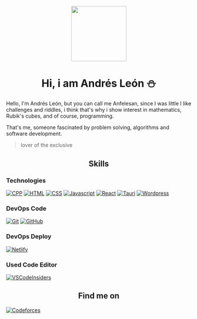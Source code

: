 <h2 align="center">
  <img src="https://videos.openai.com/vg-assets/assets%2Ftask_01jw5s13y6e7gve8y56c09mpjb%2F1748245748_img_0.webp?st=2025-05-26T06%3A36%3A18Z&se=2025-06-01T07%3A36%3A18Z&sks=b&skt=2025-05-26T06%3A36%3A18Z&ske=2025-06-01T07%3A36%3A18Z&sktid=a48cca56-e6da-484e-a814-9c849652bcb3&skoid=3d249c53-07fa-4ba4-9b65-0bf8eb4ea46a&skv=2019-02-02&sv=2018-11-09&sr=b&sp=r&spr=https%2Chttp&sig=%2F%2BJe7drifRjVoTAQlW0Qhe7yxtpAio6wV9ry7sB8RO8%3D&az=oaivgprodscus" height="150px">
</h2>

<h1 align="center">Hi, i am Andrés León ⛄</h1>
<p>Hello, I'm Andrés León, but you can call me Anfelesan, since I was little I like challenges and riddles, i think that's why i show interest in mathematics, Rubik's cubes, and of course, programming.</p>
<p>That's me, someone fascinated by problem solving, algorithms and software development.</p>

> lover of the exclusive

<h2 align="center">
  Skills
</h2>

### Technologies
[![CPP][CPP]](#)
[![HTML][HTML]](#)
[![CSS][CSS]](#)
[![Javascript][Javascript]](#)
[![React][React.js]][React-url]
[![Tauri][Tauri]][Tauri-url]
[![Wordpress][Wordpress]][Wordpress-url]

### DevOps Code
[![Git][Git]][Git-url]
[![GitHub][GitHub]][GitHub-url]

### DevOps Deploy
[![Netlify]][Netlify-url]

### Used Code Editor
[![VSCodeInsiders][VSCodeInsiders]][VSCodeInsiders-url]

<h2 align="center">
  Find me on
</h2>

[![Codeforces][Codeforces]][Codeforces-url]

[CPP]: https://img.shields.io/badge/C++-00599C?style=for-the-badge&labelColor=213345&logo=cplusplus
[HTML]: https://img.shields.io/badge/HTML%205-E34F26?style=for-the-badge&labelColor=FFF&logo=HTML5
[CSS]: https://img.shields.io/badge/CSS%203-039BE5?style=for-the-badge&labelColor=FFF&logo=CSS3&logoColor=039BE5
[Javascript]: https://img.shields.io/badge/-JavaScript-F0DB4F?style=for-the-badge&labelColor=213345&logo=javascript
[React.js]: https://img.shields.io/badge/React-61DAFB?style=for-the-badge&labelColor=213345&logo=react
[React-url]: https://reactjs.org/
[Tauri]: https://img.shields.io/badge/Tauri-24C8D8?style=for-the-badge&labelColor=213345&logo=Tauri&logoColor=FFC337
[Tauri-url]: https://v2.tauri.app/
[Wordpress]: https://img.shields.io/badge/Wordpress-E1E1E1?style=for-the-badge&labelColor=213345&logo=wordpress
[wordpress-url]: https://wordpress.com/

[Git]: https://img.shields.io/badge/GIT-E44D30?style=for-the-badge&labelColor=FFF&logo=git
[Git-url]: https://git-scm.com/
[GitHub]: https://img.shields.io/badge/GitHub-FFF?style=for-the-badge&labelColor=161B22&logo=github
[GitHub-url]: https://github.com/Anfelesan/

[Netlify]: https://img.shields.io/badge/Netlify-00C7B7?style=for-the-badge&labelColor=213345&logo=netlify
[Netlify-url]: https://www.netlify.com/

[VSCode]: https://img.shields.io/badge/Visual%20Studio%20Code-24ABF2?style=for-the-badge&labelColor=213345&logo=visual-studio-code&logoColor=24ABF2
[VSCode-url]: https://code.visualstudio.com/
[VSCodeInsiders]: https://img.shields.io/badge/Visual%20Studio%20Code%20Insiders-0FB69A?style=for-the-badge&labelColor=213345&logo=visual-studio-code&logoColor=0FB69A
[VSCodeInsiders-url]: https://code.visualstudio.com/insiders/

[Codeforces]: https://img.shields.io/badge/Codeforces-B61F25?style=for-the-badge&labelColor=1991cf&logo=codeforces&logoColor=FF0
[Codeforces-url]: https://codeforces.com/profile/Anfelesan
